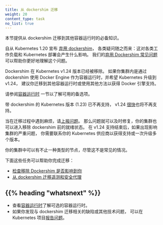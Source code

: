 ```yaml
---
title: 从 dockershim 迁移
weight: 20
content_type: task
no_list: true
---
```

<!--
title: "Migrating from dockershim"
weight: 20
content_type: task
no_list: true
-->

<!-- overview -->

<!--
This section presents information you need to know when migrating from
dockershim to other container runtimes.
-->
本节提供从 dockershim 迁移到其他容器运行时的必备知识。

<!--
Since the announcement of [dockershim deprecation](/blog/2020/12/08/kubernetes-1-20-release-announcement/#dockershim-deprecation)
in Kubernetes 1.20, there were questions on how this will affect various workloads and Kubernetes
installations. Our [Dockershim Removal FAQ](/blog/2022/02/17/dockershim-faq/) is there to help you
to understand the problem better.
-->
自从 Kubernetes 1.20 宣布
[弃用 dockershim](/zh-cn/blog/2020/12/08/kubernetes-1-20-release-announcement/#dockershim-deprecation)，
各类疑问随之而来：这对各类工作负载和 Kubernetes 部署会产生什么影响。
我们的[弃用 Dockershim 常见问题](/blog/2022/02/17/dockershim-faq/)可以帮助你更好地理解这个问题。

<!--
Dockershim was removed from Kubernetes with the release of v1.24.
If you use Docker Engine via dockershim as your container runtime and wish to upgrade to v1.24,
it is recommended that you either migrate to another runtime or find an alternative means to obtain Docker Engine support.
-->
Dockershim 在 Kubernetes v1.24 版本已经被移除。
如果你集群内是通过 dockershim 使用 Docker Engine 作为容器运行时，并希望 Kubernetes 升级到 v1.24，
建议你迁移到其他容器运行时或使用其他方法以获得 Docker 引擎支持。

<!--
Check out the [container runtimes](/docs/setup/production-environment/container-runtimes/)
section to know your options.
-->
请参阅[容器运行时](/zh-cn/docs/setup/production-environment/container-runtimes/)
一节以了解可用的备选项。

<!--
The version of Kubernetes with dockershim (1.23) is out of support and the v1.24
will run out of support [soon](/releases/#release-v1-24). Make sure to
[report issues](https://github.com/kubernetes/kubernetes/issues) you encountered
with the migration so the issues can be fixed in a timely manner and your cluster would be
ready for dockershim removal. After v1.24 running out of support, you will need
to contact your Kubernetes provider for support or upgrade multiple versions at a time
if there are critical issues affecting your cluster.
-->
带 dockershim 的 Kubernetes 版本 (1.23) 已不再支持，
v1.24 [很快](/zh-cn/releases/#release-v1-24)也将不再支持。

当在迁移过程中遇到麻烦，请[上报问题](https://github.com/kubernetes/kubernetes/issues)。
那么问题就可以及时修复，你的集群也可以进入移除 dockershim 前的就绪状态。
在 v1.24 支持结束后，如果出现影响集群的严重问题，
你需要联系你的 Kubernetes 供应商以获得支持或一次升级多个版本。

<!--
Your cluster might have more than one kind of node, although this is not a common
configuration.

These tasks will help you to migrate:

* [Check whether Dockershim removal affects you](/docs/tasks/administer-cluster/migrating-from-dockershim/check-if-dockershim-removal-affects-you/)
* [Migrating telemetry and security agents from dockershim](/docs/tasks/administer-cluster/migrating-from-dockershim/migrating-telemetry-and-security-agents/)
-->
你的集群中可以有不止一种类型的节点，尽管这不是常见的情况。

下面这些任务可以帮助你完成迁移：

* [检查移除 Dockershim 是否影响到你](/zh-cn/docs/tasks/administer-cluster/migrating-from-dockershim/check-if-dockershim-removal-affects-you/)
* [从 dockershim 迁移遥测和安全代理](/zh-cn/docs/tasks/administer-cluster/migrating-from-dockershim/migrating-telemetry-and-security-agents/)

## {{% heading "whatsnext" %}}

<!--
* Check out [container runtimes](/docs/setup/production-environment/container-runtimes/)
  to understand your options for an alternative.
* If you find a defect or other technical concern relating to migrating away from dockershim,
  you can [report an issue](https://github.com/kubernetes/kubernetes/issues/new/choose)
  to the Kubernetes project.
-->
* 查看[容器运行时](/zh-cn/docs/setup/production-environment/container-runtimes/)了解可选的容器运行时。
* 如果你发现与 dockershim 迁移相关的缺陷或其他技术问题，
  可以在 Kubernetes 项目[报告问题](https://github.com/kubernetes/kubernetes/issues/new/choose)。

